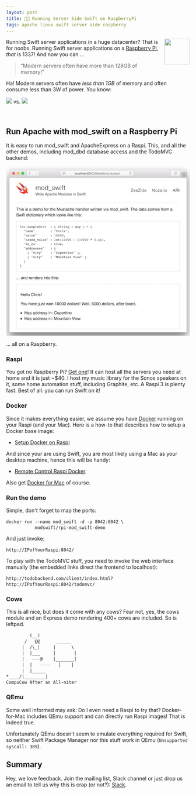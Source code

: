 ```yaml
---
layout: post
title: 🍓🍰 Running Server Side Swift on RaspberryPi
tags: apache linux swift server side raspberry
---
```


<img src="http://zeezide.com/img/rpi-swift.svg?2"
     align="right" 
     style="padding: 0 0 0.5em 0.5em; width: 5em; height: 5em;" />
  
Running Swift server applications in a huge datacenter?
That is for noobs.
Running Swift server applications on a 
[Raspberry Pi](https://www.raspberrypi.org),
*that* is 1337!
And now you can ...

> “Modern servers often have more than 128GB of memory!”

Ha! Modern servers often have *less than 1GB* of memory and often consume less
than 3W of power.
You know:

<a href="http://www.switchdoc.com/2015/12/how-to-mount-and-use-an-i2c-compass-on-your-raspberry-piarduino-project/" 
   target="ext"><img src="https://encrypted-tbn2.gstatic.com/images?q=tbn:ANd9GcRNf14IT4s_6EPzGOiWg5szAeFPKhNbLPGDK1wZn1saUcNwAbeJ" 
   width="46%"/></a> vs. <a href="http://www.vanadiumcorp.com/news/grid-storage/416-apple-to-build-200mw-solar-farm-to-power-data-center" 
   target="ext"><img src="http://core0.staticworld.net/images/article/2017/01/apple-solar-1-100705825-orig.jpg" width="46%"/></a>

<br>

## Run Apache with mod_swift on a Raspberry Pi

It is easy to run mod_swift and ApacheExpress on a Raspi. This, and all the
other demos, including mod_dbd database access and the TodoMVC backend:

<img src="https://github.com/AlwaysRightInstitute/mod_swift/raw/master/DocRoot/mod_swift-mustache-screenshot.jpg"
     align="center" />
     
... all on a Raspberry.

### Raspi

You got no Raspberry Pi?
[Get one](https://www.amazon.com/Raspberry-Model-A1-2GHz-64-bit-quad-core/dp/B01CD5VC92/ref=sr_1_1?s=pc&ie=UTF8&qid=1492700091&sr=1-1&keywords=raspberry+pi+3&refinements=p_89%3ARaspberry+Pi)!
It can host all the servers you need at home and it is just ~$40.
I host my music library for the Sonos speakers on it, some home
automation stuff, including Graphite, etc.
A Raspi 3 is plenty fast.
Best of all: you can run Swift on it!

### Docker

Since it makes everything easier, we assume you have 
[Docker](https://www.docker.com) 
running on your Raspi (and your Mac).
Here is a how-to that describes how to setup a Docker base image:

- [Setup Docker on Raspi](https://github.com/helje5/dockSwiftOnARM/wiki/Setup-Docker-on-Raspi)

And since your are using Swift, you are most likely using a Mac as your
desktop machine, hence this will be handy:

- [Remote Control Raspi Docker](https://github.com/helje5/dockSwiftOnARM/wiki/Remote-Control-Raspi-Docker)

Also get [Docker for Mac](https://docs.docker.com/docker-for-mac/install/)
of course.

### Run the demo

Simple, don't forget to map the ports:

```shell
docker run --name mod_swift -d -p 8042:8042 \
           modswift/rpi-mod_swift-demo
```

And just invoke:

    http://IPofYourRaspi:8042/
    
To play with the TodoMVC stuff, you need to invoke the web interface manually
(the embedded links direct the frontend to localhost):

    http://todobackend.com/client/index.html?http://IPofYourRaspi:8042/todomvc/

### Cows

This is all nice, but does it come with any cows? Fear not, yes, the cows
module and an Express demo rendering 400+ cows are included. So is leftpad.

```
         (__)
       /   @@      ______
      |  /\_|     |      \
      |  |___     |       |
      |   ---@    |_______|
      |  |   ----   |    |
      |  |_____
*____/|________|
CompuCow After an All-niter
```

### QEmu

Some well informed may ask: Do I even need a Raspi to try that?
Docker-for-Mac includes QEmu support and can directly run Raspi images!
That is indeed true.

Unfortunately QEmu doesn't seem to emulate everything required for Swift,
so neither Swift Package Manager nor this stuff work in QEmu
(`Unsupported syscall: 389`).


## Summary

Hey, we love feedback. Join the mailing list, Slack channel or just drop us
an email to tell us why this is crap (or not?): [Slack](http://slack.noze.io).

